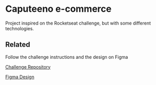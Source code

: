 # Caputeeno e-commerce

Project inspired on the Rocketseat challenge, but with some different technologies.

## Related

Follow the challenge instructions and the design on Figma

[Challenge Repository](https://github.com/Rocketseat/frontend-challenge/tree/main)

[Figma Design](https://www.figma.com/file/rET9F2CeUEJdiVN7JRu993/E-commerce---capputeeno?type=design&mode=design&t=EZIBMX56WF5JcS46-0)
